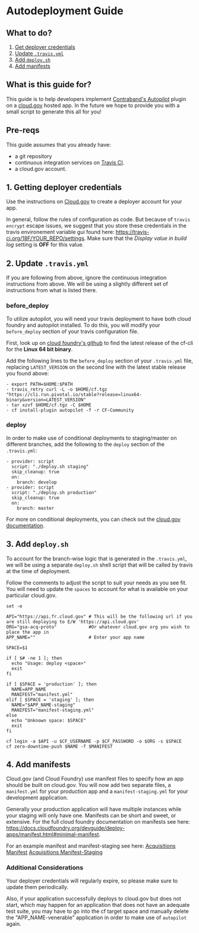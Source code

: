 # Autodeployment Guide
## What to do?
1. [Get deployer credentials]()
2. [Update `.travis.yml`]()
3. [Add `deploy.sh`]()
4. [Add manifests]()

## What is this  guide for?
This guide is to help developers implement [Contraband's Autopilot](https://github.com/contraband/autopilot) plugin on a [cloud.gov](https://cloud.gov/) hosted app. In the future we hope to provide you with a small script to generate this all for you!

## Pre-reqs
This guide assumes that you already have:
- a git repository
- continuous integration services on [Travis CI](https://travis-ci.org/).
- a cloud.gov account.

## 1. Getting deployer credentials
Use the instructions on [Cloud.gov](https://cloud.gov/docs/apps/continuous-deployment/#provisioning-deployment-credentials) to create a deployer account for your app.

In general, follow the rules of configuration as code. But because of `travis encrypt` escape issues, we suggest that you store these credentials in the travis environement variable gui found here: https://travis-ci.org/18F/YOUR_REPO/settings. Make sure that the *Display value in build log* setting is **OFF** for this value.

## 2. Update `.travis.yml`
If you are following from above, ignore the continuous integration instructions from above. We will be using a slightly different set of instructions from what is listed there.

### before_deploy
To utilize autopilot, you will need your travis deployment to have both cloud foundry and autopilot installed. To do this, you will modify your `before_deploy` section of your travis configuration file.

First, look up on [cloud foundry's github](https://github.com/cloudfoundry/cli/releases) to find the latest release of the cf-cli for the **Linux 64 bit binary**.

Add the following lines to the `before_deploy` section of your `.travis.yml` file, replacing `LATEST_VERSION` on the second line with the latest stable release you found above:
```
- export PATH=$HOME:$PATH
- travis_retry curl -L -o $HOME/cf.tgz "https://cli.run.pivotal.io/stable?release=linux64-binary&version=LATEST_VERSION"
- tar xzvf $HOME/cf.tgz -C $HOME
- cf install-plugin autopilot -f -r CF-Community
```

### deploy
In order to make use of conditional deployments to staging/master on different branches, add the following to the `deploy` section of the `.travis.yml`:
```
- provider: script
  script: "./deploy.sh staging"
  skip_cleanup: true
  on:
    branch: develop
- provider: script
  script: "./deploy.sh production"
  skip_cleanup: true
  on:
    branch: master
```
For more on conditional deployments, you can check out the [cloud.gov documentation](https://cloud.gov/docs/apps/continuous-deployment/#using-conditional-deployments).

## 3. Add `deploy.sh`
To account for the branch-wise logic that is generated in the `.travis.yml`, we will be using a separate `deploy.sh` shell script that will be called by travis at the time of deployment.

Follow the comments to adjust the script to suit your needs as you see fit. You will need to update the `spaces` to account for what is available on your particular cloud.gov.

```
set -e

API="https://api.fr.cloud.gov" # This will be the following url if you are still deploying to E/W 'https://api.cloud.gov'
ORG="gsa-acq-proto"            #Or whatever cloud.gov org you wish to place the app in
APP_NAME=""                    # Enter your app name

SPACE=$1

if [ $# -ne 1 ]; then
  echo "Usage: deploy <space>"
  exit
fi

if [ $SPACE = 'production' ]; then
  NAME=APP_NAME
  MANIFEST="manifest.yml"
elif [ $SPACE = 'staging' ]; then
  NAME="$APP_NAME-staging"
  MANIFEST="manifest-staging.yml"
else
  echo "Unknown space: $SPACE"
  exit
fi

cf login -a $API -u $CF_USERNAME -p $CF_PASSWORD -o $ORG -s $SPACE
cf zero-downtime-push $NAME -f $MANIFEST
```

## 4. Add manifests
Cloud.gov (and Cloud Foundry) use manifest files to specify how an app should be built on cloud.gov. You will now add two separate files, a `manifest.yml` for your production app and a `manifest-staging.yml` for your development application.

Generally your production application will have multiple instances while your staging will only have one. Manifests can be short and sweet, or extensive. For the full cloud foundry documentation on manifests see here: https://docs.cloudfoundry.org/devguide/deploy-apps/manifest.html#minimal-manifest.

For an example manifest and manifest-staging see here:
[Acquisitions Manifest](https://github.com/18F/acquisitions.18f.gov/blob/develop/manifest.yml)
[Acquisitions Manifest-Staging](https://github.com/18F/acquisitions.18f.gov/blob/develop/manifest-staging.yml)

### Additional Considerations
Your deployer credentials will regularly expire, so please make sure to update them periodically.

Also, if your application successfully deploys to cloud.gov but does not start, which may happen for an application that does not have an adequate test suite, you may have to go into the cf target space and manually delete the "APP_NAME-venerable" application in order to make use of `autopilot` again.
